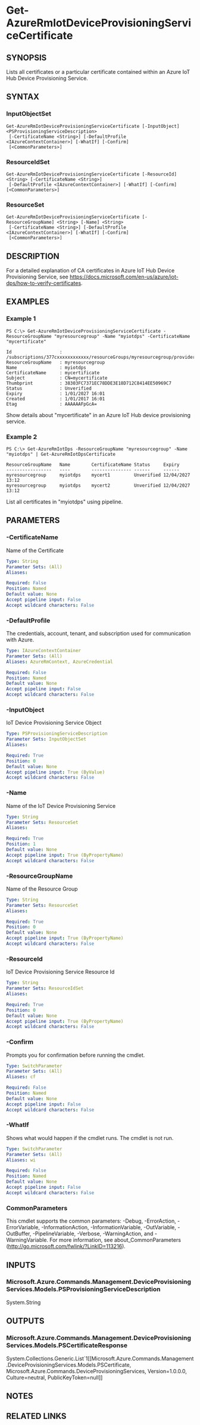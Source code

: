 ﻿---
external help file: Microsoft.Azure.Commands.DeviceProvisioningServices.dll-Help.xml
Module Name: AzureRM.DeviceProvisioningServices
online version: 
schema: 2.0.0
---

# Get-AzureRmIotDeviceProvisioningServiceCertificate

## SYNOPSIS
Lists all certificates or a particular certificate contained within an Azure IoT Hub Device Provisioning Service.

## SYNTAX

### InputObjectSet
```
Get-AzureRmIotDeviceProvisioningServiceCertificate [-InputObject] <PSProvisioningServiceDescription>
 [-CertificateName <String>] [-DefaultProfile <IAzureContextContainer>] [-WhatIf] [-Confirm]
 [<CommonParameters>]
```

### ResourceIdSet
```
Get-AzureRmIotDeviceProvisioningServiceCertificate [-ResourceId] <String> [-CertificateName <String>]
 [-DefaultProfile <IAzureContextContainer>] [-WhatIf] [-Confirm] [<CommonParameters>]
```

### ResourceSet
```
Get-AzureRmIotDeviceProvisioningServiceCertificate [-ResourceGroupName] <String> [-Name] <String>
 [-CertificateName <String>] [-DefaultProfile <IAzureContextContainer>] [-WhatIf] [-Confirm]
 [<CommonParameters>]
```

## DESCRIPTION
For a detailed explanation of CA certificates in Azure IoT Hub Device Provisioning Service, see https://docs.microsoft.com/en-us/azure/iot-dps/how-to-verify-certificates.

## EXAMPLES

### Example 1
```
PS C:\> Get-AzureRmIotDeviceProvisioningServiceCertificate -ResourceGroupName "myresourcegroup" -Name "myiotdps" -CertificateName "mycertificate"

Id					: /subscriptions/377cxxxxxxxxxxxx/resourceGroups/myresourcegroup/providers/Microsoft.Devices/provisioningServices/myiotdps/certificates/mycertificate
ResourceGroupName	: myresourcegroup
Name				: myiotdps
CertificateName		: mycertificate
Subject				: CN=mycertificate
Thumbprint			: 38303FC7371EC78DDE3E18D712C8414EE50969C7
Status				: Unverified
Expiry				: 1/01/2027 16:01
Created				: 1/01/2017 16:01
Etag				: AAAAAAFpGcA=
```

Show details about "mycertificate" in an Azure IoT Hub device provisioning service.

### Example 2
```
PS C:\> Get-AzureRmIotDps -ResourceGroupName "myresourcegroup" -Name "myiotdps" | Get-AzureRmIotDpsCertificate

ResourceGroupName	Name		CertificateName Status     Expiry
-----------------	----        ---------------	------     ------
myresourcegroup		myiotdps	mycert1         Unverified 12/04/2027 13:12
myresourcegroup     myiotdps	mycert2         Unverified 12/04/2027 13:12
```

List all certificates in "myiotdps" using pipeline.

## PARAMETERS

### -CertificateName
Name of the Certificate

```yaml
Type: String
Parameter Sets: (All)
Aliases: 

Required: False
Position: Named
Default value: None
Accept pipeline input: False
Accept wildcard characters: False
```

### -DefaultProfile
The credentials, account, tenant, and subscription used for communication with Azure.

```yaml
Type: IAzureContextContainer
Parameter Sets: (All)
Aliases: AzureRmContext, AzureCredential

Required: False
Position: Named
Default value: None
Accept pipeline input: False
Accept wildcard characters: False
```

### -InputObject
IoT Device Provisioning Service Object

```yaml
Type: PSProvisioningServiceDescription
Parameter Sets: InputObjectSet
Aliases: 

Required: True
Position: 0
Default value: None
Accept pipeline input: True (ByValue)
Accept wildcard characters: False
```

### -Name
Name of the IoT Device Provisioning Service

```yaml
Type: String
Parameter Sets: ResourceSet
Aliases: 

Required: True
Position: 1
Default value: None
Accept pipeline input: True (ByPropertyName)
Accept wildcard characters: False
```

### -ResourceGroupName
Name of the Resource Group

```yaml
Type: String
Parameter Sets: ResourceSet
Aliases: 

Required: True
Position: 0
Default value: None
Accept pipeline input: True (ByPropertyName)
Accept wildcard characters: False
```

### -ResourceId
IoT Device Provisioning Service Resource Id

```yaml
Type: String
Parameter Sets: ResourceIdSet
Aliases: 

Required: True
Position: 0
Default value: None
Accept pipeline input: True (ByPropertyName)
Accept wildcard characters: False
```

### -Confirm
Prompts you for confirmation before running the cmdlet.

```yaml
Type: SwitchParameter
Parameter Sets: (All)
Aliases: cf

Required: False
Position: Named
Default value: None
Accept pipeline input: False
Accept wildcard characters: False
```

### -WhatIf
Shows what would happen if the cmdlet runs.
The cmdlet is not run.

```yaml
Type: SwitchParameter
Parameter Sets: (All)
Aliases: wi

Required: False
Position: Named
Default value: None
Accept pipeline input: False
Accept wildcard characters: False
```

### CommonParameters
This cmdlet supports the common parameters: -Debug, -ErrorAction, -ErrorVariable, -InformationAction, -InformationVariable, -OutVariable, -OutBuffer, -PipelineVariable, -Verbose, -WarningAction, and -WarningVariable. For more information, see about_CommonParameters (http://go.microsoft.com/fwlink/?LinkID=113216).

## INPUTS

### Microsoft.Azure.Commands.Management.DeviceProvisioningServices.Models.PSProvisioningServiceDescription
System.String

## OUTPUTS

### Microsoft.Azure.Commands.Management.DeviceProvisioningServices.Models.PSCertificateResponse
System.Collections.Generic.List`1[[Microsoft.Azure.Commands.Management.DeviceProvisioningServices.Models.PSCertificate, Microsoft.Azure.Commands.DeviceProvisioningServices, Version=1.0.0.0, Culture=neutral, PublicKeyToken=null]]

## NOTES

## RELATED LINKS


